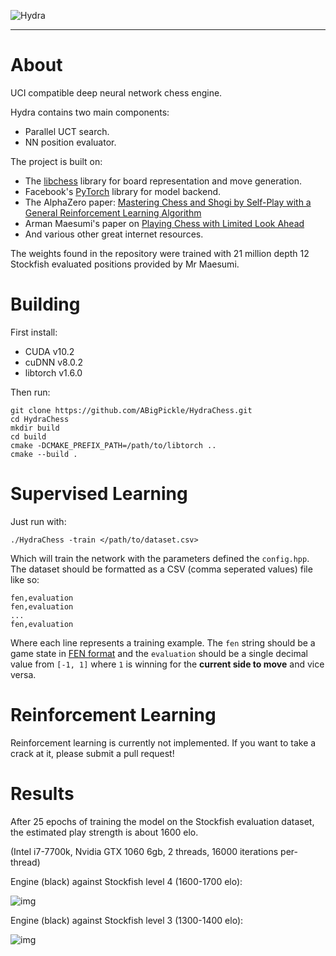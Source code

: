 ![Hydra](https://i.ibb.co/ChY2NnB/hydra-chess.png)

--------------------------------------------------------------------------------

# About
UCI compatible deep neural network chess engine.

Hydra contains two main components:
- Parallel UCT search.
- NN position evaluator.

The project is built on:
- The [libchess](https://github.com/Mk-Chan/libchess) library for board representation and move generation.
- Facebook's [PyTorch](https://github.com/pytorch/pytorch) library for model backend.
- The AlphaZero paper: [Mastering Chess and Shogi by Self-Play with a General Reinforcement Learning Algorithm](https://arxiv.org/abs/1712.01815)
- Arman Maesumi's paper on [Playing Chess with Limited Look Ahead](https://arxiv.org/abs/2007.02130)
- And various other great internet resources.

The weights found in the repository were trained with 21 million depth 12 Stockfish evaluated positions provided by Mr Maesumi.
# Building
First install:
- CUDA v10.2
- cuDNN v8.0.2
- libtorch v1.6.0 

Then run:
```
git clone https://github.com/ABigPickle/HydraChess.git
cd HydraChess
mkdir build
cd build
cmake -DCMAKE_PREFIX_PATH=/path/to/libtorch ..
cmake --build .
```
# Supervised Learning
Just run with:
```
./HydraChess -train </path/to/dataset.csv>
```
Which will train the network with the parameters defined the `config.hpp`. The dataset should be formatted as a CSV (comma seperated values) file like so:
```
fen,evaluation
fen,evaluation
...
fen,evaluation
```
Where each line represents a training example. The `fen` string should be a game state in [FEN format](https://en.wikipedia.org/wiki/Forsyth%E2%80%93Edwards_Notation) and the `evaluation` should be a single decimal value from `[-1, 1]` where `1` is winning for the **current side to move** and vice versa.
# Reinforcement Learning
Reinforcement learning is currently not implemented. If you want to take a crack at it, please submit a pull request!
# Results
After 25 epochs of training the model on the Stockfish evaluation dataset, the estimated play strength is about 1600 elo.

(Intel i7-7700k, Nvidia GTX 1060 6gb, 2 threads, 16000 iterations per-thread)

Engine (black) against Stockfish level 4 (1600-1700 elo):

![img](https://i.imgur.com/N5LSxoF.gif)

Engine (black) against Stockfish level 3 (1300-1400 elo):

![img](https://i.imgur.com/lzT203y.gif)